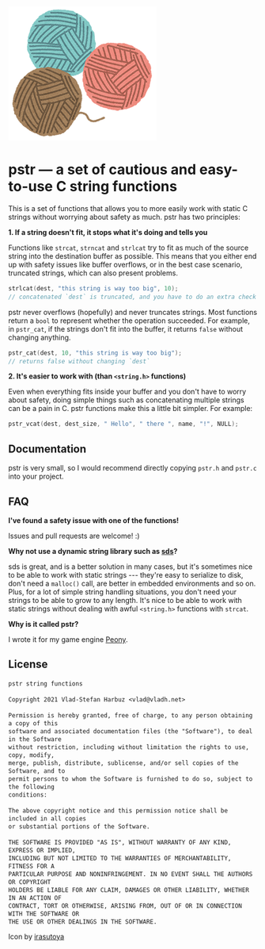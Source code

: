 ![pstr string functions](images/saihou_itodama_sm.png)

# pstr — a set of cautious and easy-to-use C string functions

This is a set of functions that allows you to more easily work with static C strings
without worrying about safety as much. pstr has two principles:

**1. If a string doesn't fit, it stops what it's doing and tells you**

Functions like `strcat`, `strncat` and `strlcat` try to fit as much of the source string
into the destination buffer as possible. This means that you either end up with safety
issues like buffer overflows, or in the best case scenario, truncated strings, which can
also present problems.

```c
strlcat(dest, "this string is way too big", 10); 
// concatenated `dest` is truncated, and you have to do an extra check to detect this
```

pstr never overflows (hopefully) and never truncates strings. Most functions return a
`bool` to represent whether the operation succeeded. For example, in `pstr_cat`, if the
strings don't fit into the buffer, it returns `false` without changing anything.

```c
pstr_cat(dest, 10, "this string is way too big"); 
// returns false without changing `dest`
```

**2. It's easier to work with (than `<string.h>` functions)**

Even when everything fits inside your buffer and you don't have to worry about safety,
doing simple things such as concatenating multiple strings can be a pain in C. pstr
functions make this a little bit simpler. For example:

```c
pstr_vcat(dest, dest_size, " Hello", " there ", name, "!", NULL);
```

## Documentation

pstr is very small, so I would recommend directly copying `pstr.h` and `pstr.c` into your
project.

## FAQ

**I've found a safety issue with one of the functions!**

Issues and pull requests are welcome! :)

**Why not use a dynamic string library such as [sds](https://github.com/antirez/sds)?**

sds is great, and is a better solution in many cases, but it's sometimes nice to be able
to work with static strings --- they're easy to serialize to disk, don't need a
`malloc()` call, are better in embedded environments and so on. Plus, for a lot of simple
string handling situations, you don't need your strings to be able to grow to any length.
It's nice to be able to work with static strings without dealing with awful `<string.h>`
functions with `strcat`.

**Why is it called pstr?**

I wrote it for my game engine [Peony](https://vladh.net).

## License

```
pstr string functions

Copyright 2021 Vlad-Stefan Harbuz <vlad@vladh.net>

Permission is hereby granted, free of charge, to any person obtaining a copy of this
software and associated documentation files (the "Software"), to deal in the Software
without restriction, including without limitation the rights to use, copy, modify,
merge, publish, distribute, sublicense, and/or sell copies of the Software, and to
permit persons to whom the Software is furnished to do so, subject to the following
conditions:

The above copyright notice and this permission notice shall be included in all copies
or substantial portions of the Software.

THE SOFTWARE IS PROVIDED "AS IS", WITHOUT WARRANTY OF ANY KIND, EXPRESS OR IMPLIED,
INCLUDING BUT NOT LIMITED TO THE WARRANTIES OF MERCHANTABILITY, FITNESS FOR A
PARTICULAR PURPOSE AND NONINFRINGEMENT. IN NO EVENT SHALL THE AUTHORS OR COPYRIGHT
HOLDERS BE LIABLE FOR ANY CLAIM, DAMAGES OR OTHER LIABILITY, WHETHER IN AN ACTION OF
CONTRACT, TORT OR OTHERWISE, ARISING FROM, OUT OF OR IN CONNECTION WITH THE SOFTWARE OR
THE USE OR OTHER DEALINGS IN THE SOFTWARE.
```

Icon by [irasutoya](https://www.irasutoya.com)
